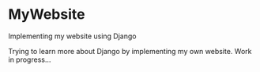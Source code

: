 # MyWebsite
Implementing my website using Django

Trying to learn more about Django by implementing my own website. Work in progress...
